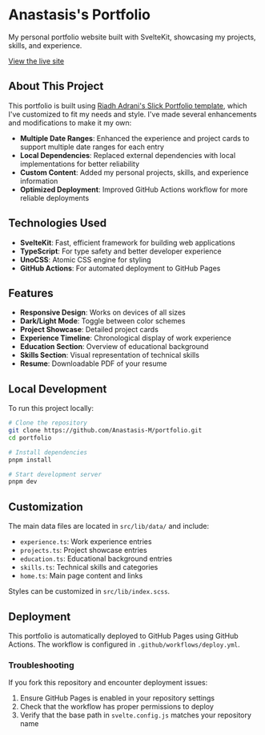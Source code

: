 # Anastasis's Portfolio

My personal portfolio website built with SvelteKit, showcasing my projects, skills, and experience.

[View the live site](https://anastasis.dev)

## About This Project

This portfolio is built using [Riadh Adrani's Slick Portfolio template](https://github.com/RiadhAdrani/slick-portfolio-svelte), which I've customized to fit my needs and style. I've made several enhancements and modifications to make it my own:

- **Multiple Date Ranges**: Enhanced the experience and project cards to support multiple date ranges for each entry
- **Local Dependencies**: Replaced external dependencies with local implementations for better reliability
- **Custom Content**: Added my personal projects, skills, and experience information
- **Optimized Deployment**: Improved GitHub Actions workflow for more reliable deployments

## Technologies Used

- **SvelteKit**: Fast, efficient framework for building web applications
- **TypeScript**: For type safety and better developer experience
- **UnoCSS**: Atomic CSS engine for styling
- **GitHub Actions**: For automated deployment to GitHub Pages

## Features

- **Responsive Design**: Works on devices of all sizes
- **Dark/Light Mode**: Toggle between color schemes
- **Project Showcase**: Detailed project cards
- **Experience Timeline**: Chronological display of work experience
- **Education Section**: Overview of educational background
- **Skills Section**: Visual representation of technical skills
- **Resume**: Downloadable PDF of your resume

## Local Development

To run this project locally:

```bash
# Clone the repository
git clone https://github.com/Anastasis-M/portfolio.git
cd portfolio

# Install dependencies
pnpm install

# Start development server
pnpm dev
```

## Customization

The main data files are located in `src/lib/data/` and include:

- `experience.ts`: Work experience entries
- `projects.ts`: Project showcase entries
- `education.ts`: Educational background entries
- `skills.ts`: Technical skills and categories
- `home.ts`: Main page content and links

Styles can be customized in `src/lib/index.scss`.

## Deployment

This portfolio is automatically deployed to GitHub Pages using GitHub Actions. The workflow is configured in `.github/workflows/deploy.yml`.

### Troubleshooting

If you fork this repository and encounter deployment issues:

1. Ensure GitHub Pages is enabled in your repository settings
2. Check that the workflow has proper permissions to deploy
3. Verify that the base path in `svelte.config.js` matches your repository name
